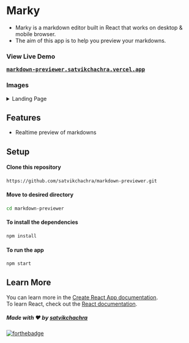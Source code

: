 # Marky

* Marky is a markdown editor built in React that works on desktop & mobile browser.
* The aim of this app is to help you preview your markdowns.

### View Live Demo
<pre><a href="https://markdown-previewer.satvikchachra.vercel.app/"><b>markdown-previewer.satvikchachra.vercel.app</b></a></pre>

### Images
<details>
  <summary>Landing Page</summary>
  <img src="./img/marky.png" height="75%" width="75%">
</details>

## Features
* Realtime preview of markdowns

## Setup
#### Clone this repository
```bash
https://github.com/satvikchachra/markdown-previewer.git
```

#### Move to desired directory
```bash
cd markdown-previewer
```
#### To install the dependencies
```bash
npm install
```
#### To run the app
```bash
npm start
```

## Learn More

You can learn more in the [Create React App documentation](https://facebook.github.io/create-react-app/docs/getting-started).
<br>
To learn React, check out the [React documentation](https://reactjs.org/).


##### Made with ♥ by <a href="https://github.com/satvikchachra">satvikchachra</a>

[![forthebadge](https://forthebadge.com/images/badges/built-with-love.svg)](https://github.com/satvikchachra)


